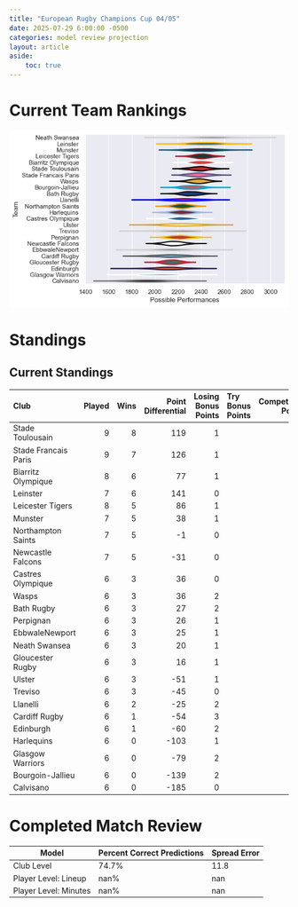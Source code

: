 ```yaml
---  
title: "European Rugby Champions Cup 04/05"  
date: 2025-07-29 6:00:00 -0500  
categories: model review projection  
layout: article  
aside:  
    toc: true  
---
```

# Current Team Rankings


![Club Rankings](plots/rankings_European_Rugby_Champions_Cup_0405.png)
# Standings

## Current Standings


| Club                 |   Played |   Wins |   Point Differential |   Losing Bonus Points | Try Bonus Points   |   Competition Points |
|:---------------------|---------:|-------:|---------------------:|----------------------:|:-------------------|---------------------:|
| Stade Toulousain     |        9 |      8 |                  119 |                     1 |                    |                   33 |
| Stade Francais Paris |        9 |      7 |                  126 |                     1 |                    |                   29 |
| Biarritz Olympique   |        8 |      6 |                   77 |                     1 |                    |                   25 |
| Leinster             |        7 |      6 |                  141 |                     0 |                    |                   24 |
| Leicester Tigers     |        8 |      5 |                   86 |                     1 |                    |                   21 |
| Munster              |        7 |      5 |                   38 |                     1 |                    |                   21 |
| Northampton Saints   |        7 |      5 |                   -1 |                     0 |                    |                   20 |
| Newcastle Falcons    |        7 |      5 |                  -31 |                     0 |                    |                   20 |
| Castres Olympique    |        6 |      3 |                   36 |                     0 |                    |                   14 |
| Wasps                |        6 |      3 |                   36 |                     2 |                    |                   14 |
| Bath Rugby           |        6 |      3 |                   27 |                     2 |                    |                   14 |
| Perpignan            |        6 |      3 |                   26 |                     1 |                    |                   13 |
| EbbwaleNewport       |        6 |      3 |                   25 |                     1 |                    |                   13 |
| Neath Swansea        |        6 |      3 |                   20 |                     1 |                    |                   13 |
| Gloucester Rugby     |        6 |      3 |                   16 |                     1 |                    |                   13 |
| Ulster               |        6 |      3 |                  -51 |                     1 |                    |                   13 |
| Treviso              |        6 |      3 |                  -45 |                     0 |                    |                   12 |
| Llanelli             |        6 |      2 |                  -25 |                     2 |                    |                   10 |
| Cardiff Rugby        |        6 |      1 |                  -54 |                     3 |                    |                    7 |
| Edinburgh            |        6 |      1 |                  -60 |                     2 |                    |                    6 |
| Harlequins           |        6 |      0 |                 -103 |                     1 |                    |                    3 |
| Glasgow Warriors     |        6 |      0 |                  -79 |                     2 |                    |                    2 |
| Bourgoin-Jallieu     |        6 |      0 |                 -139 |                     2 |                    |                    2 |
| Calvisano            |        6 |      0 |                 -185 |                     0 |                    |                    0 |



# Completed Match Review


| Model | Percent Correct Predictions | Spread Error |
| ------ | ------ | ------ |
| Club Level | 74.7% | 11.8 |
| Player Level: Lineup | nan% | nan |
| Player Level: Minutes | nan% | nan |

